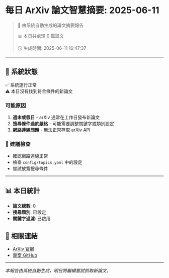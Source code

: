 # 每日 ArXiv 論文智慧摘要: 2025-06-11

> 🤖 由系統自動生成的論文摘要報告
> 
> 📊 本日共處理 0 篇論文
> 
> 🕒 生成時間: 2025-06-11 16:47:37

---

## 📢 系統狀態

✅ 系統運行正常  
⚠️ 本日沒有找到符合條件的新論文

### 可能原因

1. **週末或假日** - arXiv 通常在工作日發布新論文
2. **搜尋條件過於嚴格** - 可能需要調整關鍵字或類別設定
3. **網路連線問題** - 無法正常存取 arXiv API

### 🔧 建議檢查

- 確認網路連線正常
- 檢查 `config/topics.yaml` 中的設定
- 嘗試放寬搜尋條件

---

## 📊 本日統計

- **論文總數**: 0
- **搜尋類別**: 已設定
- **關鍵字過濾**: 已啟用

## 🔗 相關連結

- [ArXiv 官網](https://arxiv.org/)
- [專案 GitHub](https://github.com/audi0417/daily-arxiv-ai-summary)

---

*本報告由系統自動生成，明日將繼續嘗試抓取新論文。*
